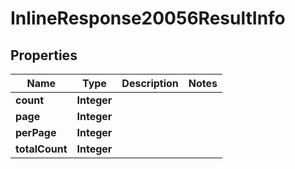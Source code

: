 # InlineResponse20056ResultInfo

## Properties
Name | Type | Description | Notes
------------ | ------------- | ------------- | -------------
**count** | **Integer** |  | 
**page** | **Integer** |  | 
**perPage** | **Integer** |  | 
**totalCount** | **Integer** |  | 
